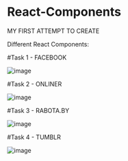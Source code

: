 # React-Components
 MY FIRST ATTEMPT TO CREATE 
 
 Different React Components:

#Task 1 - FACEBOOK

![image](https://user-images.githubusercontent.com/60344473/132986840-a7203f0e-1687-4d1d-b3a4-00c2c1ba4170.png)

#Task 2 - ONLINER

![image](https://user-images.githubusercontent.com/60344473/132986864-3819af76-6544-4bc5-943c-e521fbbbf556.png)

#Task 3 - RABOTA.BY

![image](https://user-images.githubusercontent.com/60344473/132986871-ba495190-544e-41f9-8568-eeb495fe3051.png)

#Task 4 - TUMBLR

![image](https://user-images.githubusercontent.com/60344473/132986886-84b4fcb0-1ced-40f8-a60d-7cb9b38cfa06.png)

